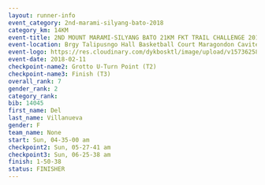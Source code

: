 ```yaml
---
layout: runner-info 
event_category: 2nd-marami-silyang-bato-2018 
category_km: 14KM 
event-title: 2ND MOUNT MARAMI-SILYANG BATO 21KM FKT TRAIL CHALLENGE 2018 
event-location: Brgy Talipusngo Hall Basketball Court Maragondon Cavite Philippines 
event-logo: https://res.cloudinary.com/dykbosktl/image/upload/v1573625864/Logo/mt-marami-trail-run-2018-fb_kb1zwp.jpg 
event-date: 2018-02-11 
checkpoint-name2: Grotto U-Turn Point (T2) 
checkpoint-name3: Finish (T3) 
overall_rank: 7
gender_rank: 2
category_rank: 
bib: 14045
first_name: Del
last_name: Villanueva
gender: F
team_name: None
start: Sun, 04-35-00 am
checkpoint2: Sun, 05-27-41 am
checkpoint3: Sun, 06-25-38 am
finish: 1-50-38
status: FINISHER
---
```

